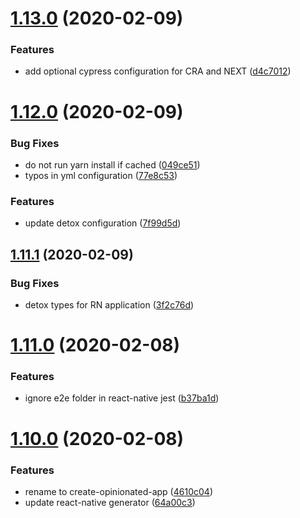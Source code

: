 # [1.13.0](https://github.com/developer239/create-opinionated-app/compare/v1.12.0...v1.13.0) (2020-02-09)


### Features

* add optional cypress configuration for CRA and NEXT ([d4c7012](https://github.com/developer239/create-opinionated-app/commit/d4c701264f4890e75388a83e3c2a9e8fb9d5f9f9))

# [1.12.0](https://github.com/developer239/create-opinionated-app/compare/v1.11.1...v1.12.0) (2020-02-09)


### Bug Fixes

* do not run yarn install if cached ([049ce51](https://github.com/developer239/create-opinionated-app/commit/049ce51848510a524a0151e656c44c9b619bfa5b))
* typos in yml configuration ([77e8c53](https://github.com/developer239/create-opinionated-app/commit/77e8c535b370e570329b9a0db39209e5d3c28e36))


### Features

* update detox configuration ([7f99d5d](https://github.com/developer239/create-opinionated-app/commit/7f99d5d36539493a6c03844fb2703da9ba90e9e7))

## [1.11.1](https://github.com/developer239/create-opinionated-app/compare/v1.11.0...v1.11.1) (2020-02-09)


### Bug Fixes

* detox types for RN application ([3f2c76d](https://github.com/developer239/create-opinionated-app/commit/3f2c76d363c973a935eb23e8d7304a38c68eb069))

# [1.11.0](https://github.com/developer239/create-opinionated-app/compare/v1.10.0...v1.11.0) (2020-02-08)


### Features

* ignore e2e folder in react-native jest ([b37ba1d](https://github.com/developer239/create-opinionated-app/commit/b37ba1daddcac5935c86bda4f2ffd9d76c09dc67))

# [1.10.0](https://github.com/developer239/create-opinionated-app/compare/v1.9.4...v1.10.0) (2020-02-08)


### Features

* rename to create-opinionated-app ([4610c04](https://github.com/developer239/create-opinionated-app/commit/4610c0436970ac75f126ba9f36412273b1701a48))
* update react-native generator ([64a00c3](https://github.com/developer239/create-opinionated-app/commit/64a00c3fe4fbe5c7eee75e6bdfcbb405d6f75852))
